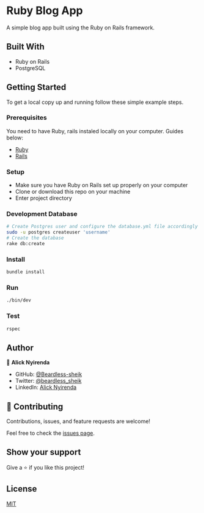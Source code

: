 # Ruby Blog App

A simple blog app built using the Ruby on Rails framework.

## Built With

- Ruby on Rails
- PostgreSQL

## Getting Started

To get a local copy up and running follow these simple example steps.

### Prerequisites
  You need to have Ruby, rails instaled locally on your computer. Guides below: 

- [Ruby](https://www.ruby-lang.org/en/)
- [Rails](https://gorails.com/)

### Setup

- Make sure you have Ruby on Rails set up properly on your computer
- Clone or download this repo on your machine
- Enter project directory

### Development Database

```sh
# Create Postgres user and configure the database.yml file accordingly
sudo -u postgres createuser 'username'
# Create the database
rake db:create
```

### Install

```sh
bundle install
```

### Run

```sh
./bin/dev
```

### Test

```sh
rspec
```

## Author

👤 **Alick Nyirenda**
- GitHub: [@Beardless-sheik](https://github.com/Beardless-sheik)
- Twitter: [@beardless_sheik](https://twitter.com/beardless_sheik)
- LinkedIn: [Alick Nyirenda](https://www.linkedin.com/in/alick-nyirenda/)

## 🤝 Contributing

Contributions, issues, and feature requests are welcome!

Feel free to check the [issues page](../../issues/).

## Show your support

Give a ⭐️ if you like this project!

## License

[MIT](./LICENSE)